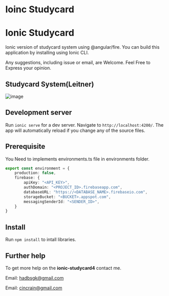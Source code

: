 # Ioinc Studycard
# Ionic Studycard

Ionic version of studycard system using @angular/fire. You can build this application by installing using Ionic CLI.

Any suggestions, including issue or email, are Welcome. Feel Free to Express your opinion.

## Studycard System(Leitner)

![image](https://upload.wikimedia.org/wikipedia/commons/thumb/8/82/Leitner_system_alternative.svg/440px-Leitner_system_alternative.svg.png)

## Development server

Run `ionic serve` for a dev server. Navigate to `http://localhost:4200/`. The app will automatically reload if you change any of the source files.

## Prerequisite

You Need to implements environments.ts file in environments folder.

```typescript
export const environment = {
    production: false,
    firebase: {
        apiKey: "<API_KEY>",
        authDomain: "<PROJECT_ID>.firebaseapp.com",
        databaseURL: "https://<DATABASE_NAME>.firebaseio.com",
        storageBucket: "<BUCKET>.appspot.com",
        messagingSenderId: "<SENDER_ID>",
    }
}
```

## Install

Run `npm install` to intall libraries.

## Further help

To get more help on the **ionic-studycard4** contact me.

Email: hadbsgk@gmail.com

Email: cincrain@gmail.com

